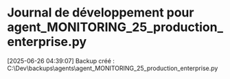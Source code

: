 # Journal de développement pour agent_MONITORING_25_production_enterprise.py

[2025-06-26 04:39:07] Backup créé : C:\Dev\backups\agents\agent_MONITORING_25_production_enterprise.py
